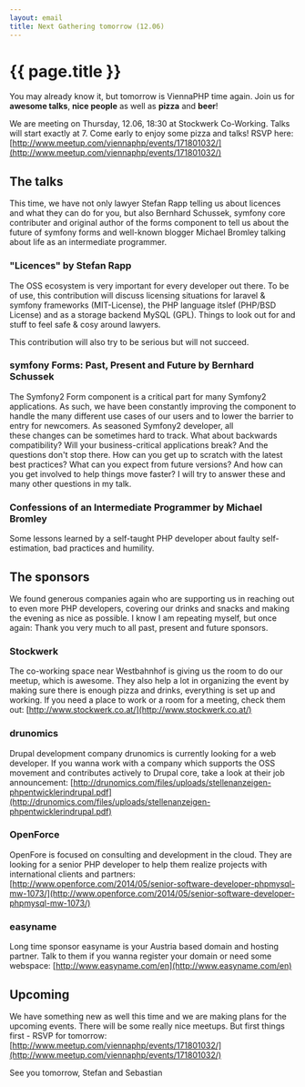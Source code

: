 ```yaml
---
layout: email
title: Next Gathering tomorrow (12.06)
---
```

# {{ page.title }}

You may already know it, but tomorrow is ViennaPHP time again. Join us for **awesome talks**, **nice people** as well as **pizza** and **beer**!

We are meeting on Thursday, 12.06, 18:30 at Stockwerk Co-Working. Talks will start exactly at 7. Come early to enjoy some pizza and talks! RSVP here: [http://www.meetup.com/viennaphp/events/171801032/](http://www.meetup.com/viennaphp/events/171801032/)

## The talks

This time, we have not only lawyer Stefan Rapp telling us about licences and what they can do for you, but also Bernhard Schussek, symfony core contributer and original author of the forms component to tell us about the future of symfony forms and well-known blogger Michael Bromley talking about life as an intermediate programmer.

### "Licences" by Stefan Rapp

The OSS ecosystem is very important for every developer out there. To be of use, this contribution will discuss licensing situations for laravel & symfony frameworks (MIT-License), the PHP language itslef (PHP/BSD License) and as a storage backend MySQL (GPL). Things to look out for and stuff to feel safe & cosy around lawyers.

This contribution will also try to be serious but will not succeed.

### symfony Forms: Past, Present and Future by Bernhard Schussek

The Symfony2 Form component is a critical part for many Symfony2 applications. As such, we have been constantly improving the component to handle the many different use cases of our users and to lower the barrier to entry for newcomers. As seasoned Symfony2 developer, all  
these changes can be sometimes hard to track. What about backwards compatibility? Will your business-critical applications break? And the questions don't stop there. How can you get up to scratch with the latest best practices? What can you expect from future versions? And how can you get involved to help things move faster? I will try to answer these and many other questions in my talk.

### Confessions of an Intermediate Programmer by Michael Bromley

Some lessons learned by a self-taught PHP developer about faulty self-estimation, bad practices and humility.

## The sponsors

We found generous companies again who are supporting us in reaching out to even more PHP developers, covering our drinks and snacks and making the evening as nice as possible. I know I am repeating myself, but once again: Thank you very much to all past, present and future sponsors.

### Stockwerk

The co-working space near Westbahnhof is giving us the room to do our meetup, which is awesome. They also help a lot in organizing the event by making sure there is enough pizza and drinks, everything is set up and working. If you need a place to work or a room for a meeting, check them out: [http://www.stockwerk.co.at/](http://www.stockwerk.co.at/)

### drunomics

Drupal development company drunomics is currently looking for a web developer. If you wanna work with a company which supports the OSS movement and contributes actively to Drupal core, take a look at their job announcement: [http://drunomics.com/files/uploads/stellenanzeigen-phpentwicklerindrupal.pdf](http://drunomics.com/files/uploads/stellenanzeigen-phpentwicklerindrupal.pdf)

### OpenForce

OpenFore is focused on consulting and development in the cloud. They are looking for a senior PHP developer to help them realize projects with international clients and partners: [http://www.openforce.com/2014/05/senior-software-developer-phpmysql-mw-1073/](http://www.openforce.com/2014/05/senior-software-developer-phpmysql-mw-1073/)

### easyname

Long time sponsor easyname is your Austria based domain and hosting partner. Talk to them if you wanna register your domain or need some webspace: [http://www.easyname.com/en](http://www.easyname.com/en)

## Upcoming

We have something new as well this time and we are making plans for the upcoming events. There will be some really nice meetups. But first things first - RSVP for tomorrow: [http://www.meetup.com/viennaphp/events/171801032/](http://www.meetup.com/viennaphp/events/171801032/)

See you tomorrow,
Stefan and Sebastian
